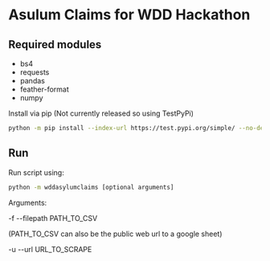 # Asulum Claims for WDD Hackathon

## Required modules

- bs4
- requests
- pandas
- feather-format
- numpy

Install via pip
(Not currently released so using TestPyPi)

```bash
python -m pip install --index-url https://test.pypi.org/simple/ --no-deps wddasylumclaims
```

## Run

Run script using:

```bash
python -m wddasylumclaims [optional arguments]
```

Arguments:

-f --filepath PATH_TO_CSV

(PATH_TO_CSV can also be the public web url to a google sheet)

-u --url URL_TO_SCRAPE
